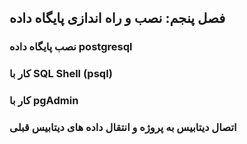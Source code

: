 ## فصل پنجم: نصب و راه اندازی پایگاه داده

### نصب پایگاه داده postgresql

### کار با SQL Shell (psql)

### کار با pgAdmin

### اتصال دیتابیس به پروژه و انتقال داده های دیتابیس قبلی
